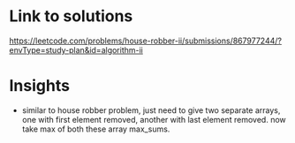 # Link to solutions
https://leetcode.com/problems/house-robber-ii/submissions/867977244/?envType=study-plan&id=algorithm-ii

# Insights
* similar to house robber problem, just need to give two separate arrays, one with first element removed, another with last element removed. now take max of both these array max_sums.